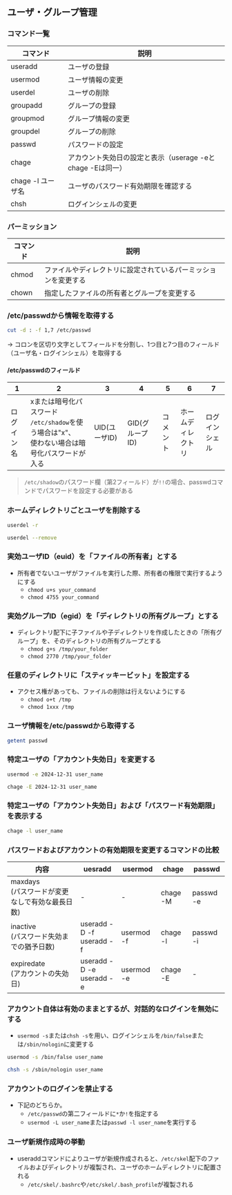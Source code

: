 ## ユーザ・グループ管理

### コマンド一覧

|コマンド|説明|
|-|-|
|useradd|ユーザの登録|
|usermod|ユーザ情報の変更|
|userdel|ユーザの削除|
|groupadd|グループの登録|
|groupmod|グループ情報の変更|
|groupdel|グループの削除|
|passwd|パスワードの設定|
|chage|アカウント失効日の設定と表示（userage -eとchage -Eは同一）|
|chage -l ユーザ名|ユーザのパスワード有効期限を確認する|
|chsh|ログインシェルの変更|

### パーミッション

|コマンド|説明|
|-|-|
|chmod|ファイルやディレクトリに設定されているパーミッションを変更する|
|chown|指定したファイルの所有者とグループを変更する|


### /etc/passwdから情報を取得する

``` sh
cut -d : -f 1,7 /etc/passwd
```
→ コロンを区切り文字としてフィールドを分割し、1つ目と7つ目のフィールド（ユーザ名・ログインシェル）を取得する

#### /etc/passwdのフィールド

|1|2|3|4|5|6|7|
|-|-|-|-|-|-|-|
|ログイン名|xまたは暗号化パスワード<br>`/etc/shadow`を使う場合は"x"、<br>使わない場合は暗号化パスワードが入る|UID(ユーザID)|GID(グループID)|コメント|ホームディレクトリ|ログインシェル|

> `/etc/shadow`のパスワード欄（第2フィールド）が`!!`の場合、passwdコマンドでパスワードを設定する必要がある

### ホームディレクトリごとユーザを削除する
 
``` sh
userdel -r
```

``` sh
userdel --remove
```

### 実効ユーザID（euid）を「ファイルの所有者」とする
- 所有者でないユーザがファイルを実行した際、所有者の権限で実行するようにする
  - `chmod u+s your_command`
  - `chmod 4755 your_command`

### 実効グループID（egid）を「ディレクトリの所有グループ」とする
- ディレクトリ配下に子ファイルや子ディレクトリを作成したときの「所有グループ」を、そのディレクトリの所有グループとする
  - `chmod g+s /tmp/your_folder`
  - `chmod 2770 /tmp/your_folder`

### 任意のディレクトリに「スティッキービット」を設定する
- アクセス権があっても、ファイルの削除は行えないようにする
  - `chmod o+t /tmp`
  - `chmod 1xxx /tmp`

### ユーザ情報を/etc/passwdから取得する

``` sh
getent passwd
```

### 特定ユーザの「アカウント失効日」を変更する

``` sh
usermod -e 2024-12-31 user_name
```

``` sh
chage -E 2024-12-31 user_name
```

### 特定ユーザの「アカウント失効日」および「パスワード有効期限」を表示する
``` sh
chage -l user_name
```

### パスワードおよびアカウントの有効期限を変更するコマンドの比較

|内容|uesradd|usermod|chage|passwd|
|-|-|-|-|-|
|maxdays<br>(パスワードが変更なしで有効な最長日数)|-|-|chage -M|passwd -e|
|inactive<br>(パスワード失効までの猶予日数)|useradd -D -f<br>useradd -f|usermod -f|chage -l|passwd -i|
|expiredate<br>(アカウントの失効日)|useradd -D -e<br>useradd -e|usermod -e|chage -E|-|

### アカウント自体は有効のままとするが、対話的なログインを無効にする

- `usermod -s`または`chsh -s`を用い、ログインシェルを`/bin/false`または`/sbin/nologin`に変更する

``` sh
usermod -s /bin/false user_name
```

``` sh
chsh -s /sbin/nologin user_name
```

### アカウントのログインを禁止する

- 下記のどちらか。
  - `/etc/passwd`の第二フィールドに`*`か`!`を指定する
  - `usermod -L user_name`または`passwd -l user_name`を実行する
 
### ユーザ新規作成時の挙動
- useraddコマンドによりユーザが新規作成されると、`/etc/skel`配下のファイルおよびディレクトリが複製され、ユーザのホームディレクトリに配置される
  - `/etc/skel/.bashrc`や`/etc/skel/.bash_profile`が複製される
  
